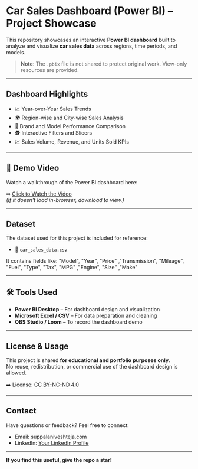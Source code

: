 #  Car Sales Dashboard (Power BI) – Project Showcase

This repository showcases an interactive **Power BI dashboard** built to analyze and visualize **car sales data** across regions, time periods, and models.

>  **Note**: The `.pbix` file is not shared to protect original work. View-only resources are provided.

---

##  Dashboard Highlights

- 📈 Year-over-Year Sales Trends  
- 🌍 Region-wise and City-wise Sales Analysis  
- 🚙 Brand and Model Performance Comparison  
- 🕵️ Interactive Filters and Slicers  
- 💹 Sales Volume, Revenue, and Units Sold KPIs  

---

## 🎥 Demo Video

Watch a walkthrough of the Power BI dashboard here:

➡ [Click to Watch the Video](./demo/dashboard-demo.mp4)  
*(If it doesn't load in-browser, download to view.)*

---

## Dataset

The dataset used for this project is included for reference:

- 📄 `car_sales_data.csv`

It contains fields like:
"Model",	"Year",	"Price"	,"Transmission",	"Mileage",	"Fuel", "Type",	"Tax",	"MPG"	,"Engine", "Size"	,"Make"



---

## 🛠 Tools Used

- **Power BI Desktop** – For dashboard design and visualization  
- **Microsoft Excel / CSV** – For data preparation and cleaning  
- **OBS Studio / Loom** – To record the dashboard demo  

---


##  License & Usage

This project is shared **for educational and portfolio purposes only**.  
No reuse, redistribution, or commercial use of the dashboard design is allowed.

➡️ License: [CC BY-NC-ND 4.0](https://creativecommons.org/licenses/by-nc-nd/4.0/)

---

## Contact

Have questions or feedback? Feel free to connect:

-  Email: suppalaniveshteja.com  
-  LinkedIn: [Your LinkedIn Profile](https://linkedin.com/in/nivesh-teja-suppala)  


---

 **If you find this useful, give the repo a star!**

